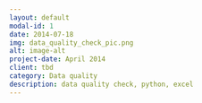 ```yaml
---
layout: default
modal-id: 1
date: 2014-07-18
img: data_quality_check_pic.png
alt: image-alt
project-date: April 2014
client: tbd
category: Data quality
description: data quality check, python, excel 
---
```

